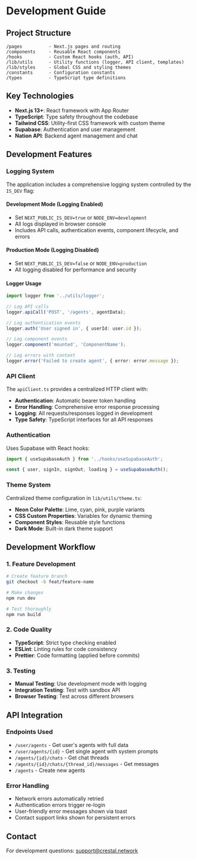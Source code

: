 # Development Guide

## Project Structure

```
/pages          - Next.js pages and routing
/components     - Reusable React components
/hooks          - Custom React hooks (auth, API)
/lib/utils      - Utility functions (logger, API client, templates)
/lib/styles     - Global CSS and styling themes
/constants      - Configuration constants
/types          - TypeScript type definitions
```

## Key Technologies

- **Next.js 13+**: React framework with App Router
- **TypeScript**: Type safety throughout the codebase
- **Tailwind CSS**: Utility-first CSS framework with custom theme
- **Supabase**: Authentication and user management
- **Nation API**: Backend agent management and chat

## Development Features

### Logging System

The application includes a comprehensive logging system controlled by the `IS_DEV` flag:

#### Development Mode (Logging Enabled)
- Set `NEXT_PUBLIC_IS_DEV=true` or `NODE_ENV=development`
- All logs displayed in browser console
- Includes API calls, authentication events, component lifecycle, and errors

#### Production Mode (Logging Disabled)
- Set `NEXT_PUBLIC_IS_DEV=false` or `NODE_ENV=production`
- All logging disabled for performance and security

#### Logger Usage
```typescript
import logger from '../utils/logger';

// Log API calls
logger.apiCall('POST', '/agents', agentData);

// Log authentication events  
logger.auth('User signed in', { userId: user.id });

// Log component events
logger.component('mounted', 'ComponentName');

// Log errors with context
logger.error('Failed to create agent', { error: error.message });
```

### API Client

The `apiClient.ts` provides a centralized HTTP client with:

- **Authentication**: Automatic bearer token handling
- **Error Handling**: Comprehensive error response processing
- **Logging**: All requests/responses logged in development
- **Type Safety**: TypeScript interfaces for all API responses

### Authentication

Uses Supabase with React hooks:

```typescript
import { useSupabaseAuth } from '../hooks/useSupabaseAuth';

const { user, signIn, signOut, loading } = useSupabaseAuth();
```

### Theme System

Centralized theme configuration in `lib/utils/theme.ts`:

- **Neon Color Palette**: Lime, cyan, pink, purple variants
- **CSS Custom Properties**: Variables for dynamic theming
- **Component Styles**: Reusable style functions
- **Dark Mode**: Built-in dark theme support

## Development Workflow

### 1. Feature Development
```bash
# Create feature branch
git checkout -b feat/feature-name

# Make changes
npm run dev

# Test thoroughly
npm run build
```

### 2. Code Quality
- **TypeScript**: Strict type checking enabled
- **ESLint**: Linting rules for code consistency
- **Prettier**: Code formatting (applied before commits)

### 3. Testing
- **Manual Testing**: Use development mode with logging
- **Integration Testing**: Test with sandbox API
- **Browser Testing**: Test across different browsers

## API Integration

### Endpoints Used
- `/user/agents` - Get user's agents with full data
- `/user/agents/{id}` - Get single agent with system prompts  
- `/agents/{id}/chats` - Get chat threads
- `/agents/{id}/chats/{thread_id}/messages` - Get messages
- `/agents` - Create new agents

### Error Handling
- Network errors automatically retried
- Authentication errors trigger re-login
- User-friendly error messages shown via toast
- Contact support links shown for persistent errors

## Contact

For development questions: [support@crestal.network](mailto:support@crestal.network) 